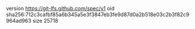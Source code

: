 version https://git-lfs.github.com/spec/v1
oid sha256:712c3cafbf85a6b345a5e3f3847eb3fe9d87d0a2b518e03c2b3f82c9964ad963
size 25718
